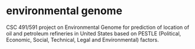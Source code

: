# environmental genome
CSC 491/591 project on Environmental Genome for prediction of location of 
oil and petroleum refineries in United States based on PESTLE (Political,
Economic, Social, Technical, Legal and Environmental) factors.
